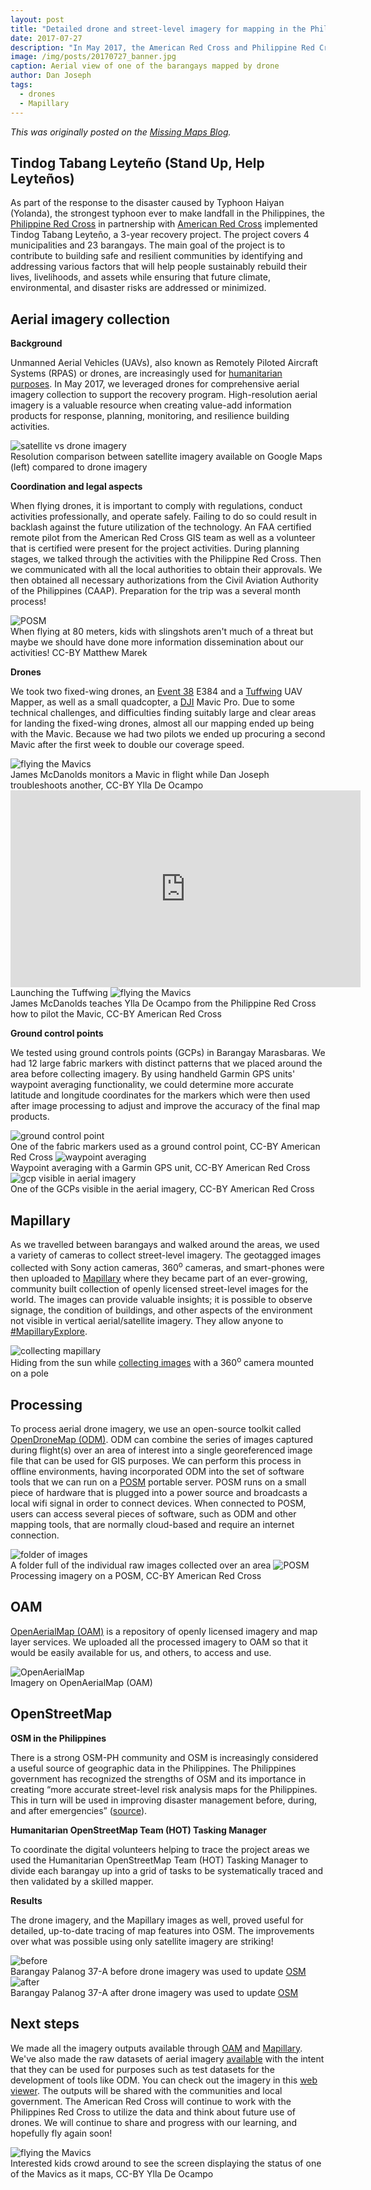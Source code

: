 ```yaml
---
layout: post
title: "Detailed drone and street-level imagery for mapping in the Philippines"
date: 2017-07-27
description: "In May 2017, the American Red Cross and Philippine Red Cross collected detailed aerial and street-level imagery of areas that have been part of a 3-year Typhoon Haiyan (Yolanda) recovery program."
image: /img/posts/20170727_banner.jpg
caption: Aerial view of one of the barangays mapped by drone
author: Dan Joseph
tags:
  - drones
  - Mapillary
---
```


_<span class="cross-post">This was originally posted on the [Missing Maps Blog](http://www.missingmaps.org/blog/2017/07/27/drone-and-street-level-imagery-in-philippines/).</span>_

## Tindog Tabang Leyteño (Stand Up, Help Leyteños)

As part of the response to the disaster caused by Typhoon Haiyan (Yolanda), the strongest typhoon ever to make landfall in the Philippines, the [Philippine Red Cross](http://www.redcross.org.ph/) in partnership with [American Red Cross](http://www.redcross.org/about-us/our-work/international-services) implemented Tindog Tabang Leyteño, a 3-year recovery project. The project covers 4 municipalities and 23 barangays. The main goal of the project is to contribute to building safe and resilient communities by identifying and addressing various factors that will help people sustainably rebuild their lives, livelihoods, and assets while ensuring that future climate, environmental, and disaster risks are addressed or minimized.


## Aerial imagery collection

**Background**

Unmanned Aerial Vehicles (UAVs), also known as Remotely Piloted Aircraft Systems (RPAS) or drones, are increasingly used for [humanitarian purposes](http://drones.fsd.ch/en/drones-in-humanitarian-action/). In May 2017, we leveraged drones for comprehensive aerial imagery collection to support the recovery program. High-resolution aerial imagery is a valuable resource when creating value-add information products for response, planning, monitoring, and resilience building activities.

<img src="/img/posts/20170727_compare.jpg" alt="satellite vs drone imagery">
<br><span class="post-caption">Resolution comparison between satellite imagery available on Google Maps (left) compared to drone imagery</span>


**Coordination and legal aspects**

When flying drones, it is important to comply with regulations, conduct activities professionally, and operate safely. Failing to do so could result in backlash against the future utilization of the technology. An FAA certified remote pilot from the American Red Cross GIS team as well as a volunteer that is certified were present for the project activities. During planning stages, we talked through the activities with the Philippine Red Cross. Then we communicated with all the local authorities to obtain their approvals. We then obtained all necessary authorizations from the Civil Aviation Authority of the Philippines (CAAP). Preparation for the trip was a several month process!

<img src="/img/posts/20170727_slingshot.jpg" alt="POSM">
<br><span class="post-caption">When flying at 80 meters, kids with slingshots aren't much of a threat but maybe we should have done more information dissemination about our activities! CC-BY Matthew Marek</span>

**Drones**

We took two fixed-wing drones, an [Event 38](https://twitter.com/Event38) E384 and a [Tuffwing](https://twitter.com/TuffWing) UAV Mapper, as well as a small quadcopter, a [DJI](https://twitter.com/djiglobal) Mavic Pro. Due to some technical challenges, and difficulties finding suitably large and clear areas for landing the fixed-wing drones, almost all our mapping ended up being with the Mavic. Because we had two pilots we ended up procuring a second Mavic after the first week to double our coverage speed.

<img src="/img/posts/20170727_mavics.jpg" alt="flying the Mavics">
<br><span class="post-caption">James McDanolds monitors a Mavic in flight while Dan Joseph troubleshoots another, CC-BY Ylla De Ocampo</span>


<iframe width="560" height="315" src="https://www.youtube.com/embed/-nL0WM8rgj4?rel=0" frameborder="0" allowfullscreen></iframe>
<span class="post-caption">Launching the Tuffwing</span>

<img src="/img/posts/20170727_training.jpg" alt="flying the Mavics">
<br><span class="post-caption">James McDanolds teaches Ylla De Ocampo from the Philippine Red Cross how to pilot the Mavic, CC-BY American Red Cross</span>


**Ground control points**

We tested using ground controls points (GCPs) in Barangay Marasbaras. We had 12 large fabric markers with distinct patterns that we placed around the area before collecting imagery. By using handheld Garmin GPS units' waypoint averaging functionality, we could determine more accurate latitude and longitude coordinates for the markers which were then used after image processing to adjust and improve the accuracy of the final map products.

<img src="/img/posts/20170727_gcp2.jpg" alt="ground control point">
<br><span class="post-caption">One of the fabric markers used as a ground control point, CC-BY American Red Cross</span>

<img src="/img/posts/20170727_gcp1.jpg" alt="waypoint averaging">
<br><span class="post-caption">Waypoint averaging with a Garmin GPS unit, CC-BY American Red Cross</span>

<img src="/img/posts/20170727_gcp3.jpg" alt="gcp visible in aerial imagery">
<br><span class="post-caption">One of the GCPs visible in the aerial imagery, CC-BY American Red Cross</span>

## Mapillary

As we travelled between barangays and walked around the areas, we used a variety of cameras to collect street-level imagery. The geotagged images collected with Sony action cameras, 360<sup>o</sup> cameras, and smart-phones were then uploaded to [Mapillary](https://www.mapillary.com/) where they became part of an ever-growing, community built collection of openly licensed street-level images for the world. The images can provide valuable insights; it is possible to observe signage, the condition of buildings, and other aspects of the environment not visible in vertical aerial/satellite imagery. They allow anyone to [#MapillaryExplore](https://twitter.com/mapillary/status/874978591678791681).

<img src="/img/posts/20170727_mapillary.jpg" alt="collecting mapillary">
<br><span class="post-caption">Hiding from the sun while <a href="https://www.mapillary.com/app/?lat=10.859070004872933&lng=124.98645779947196&z=17&pKey=61GREpTo2sVH4BfhTSZm6A&focus=photo&x=0.3017540420440399&y=0.6072076945566833&zoom=0" target="\_blank">collecting images</a> with a 360<sup>o</sup> camera mounted on a pole</span>

## Processing

To process aerial drone imagery, we use an open-source toolkit called [OpenDroneMap (ODM)](https://github.com/OpenDroneMap/ODM#odm). ODM can combine the series of images captured during flight(s) over an area of interest into a single georeferenced image file that can be used for GIS purposes. We can perform this process in offline environments, having incorporated ODM into the set of software tools that we can run on a [POSM](https://github.com/posm/posm#posm) portable server. POSM runs on a small piece of hardware that is plugged into a power source and broadcasts a local wifi signal in order to connect devices. When connected to POSM, users can access several pieces of software, such as ODM and other mapping tools, that are normally cloud-based and require an internet connection.

<img src="/img/posts/20170727_image-folder.jpg" alt="folder of images">
<br><span class="post-caption">A folder full of the individual raw images collected over an area</span>

<img src="/img/posts/20170727_posm.jpg" alt="POSM">
<br><span class="post-caption">Processing imagery on a POSM, CC-BY American Red Cross</span>



## OAM

[OpenAerialMap (OAM)](https://openaerialmap.org/) is a repository of openly licensed imagery and map layer services. We uploaded all the processed imagery to OAM so that it would be easily available for us, and others, to access and use.

<img src="/img/posts/20170727_oam.jpg" alt="OpenAerialMap">
<br><span class="post-caption">Imagery on OpenAerialMap (OAM)</span>

## OpenStreetMap

**OSM in the Philippines**

There is a strong OSM-PH community and OSM is increasingly considered a useful source of geographic data in the Philippines. The Philippines government has recognized the strengths of OSM and its importance in creating “more accurate street-level risk analysis maps for the Philippines. This in turn will be used in improving disaster management before, during, and after emergencies” ([source](https://center.noah.up.edu.ph/map-your-community-in-osm-with-project-noah/)).


**Humanitarian OpenStreetMap Team (HOT) Tasking Manager**

To coordinate the digital volunteers helping to trace the project areas we used the Humanitarian OpenStreetMap Team (HOT) Tasking Manager to divide each barangay up into a grid of tasks to be systematically traced and then validated by a skilled mapper.

**Results**

The drone imagery, and the Mapillary images as well, proved useful for detailed, up-to-date tracing of map features into OSM. The improvements over what was possible using only satellite imagery are striking!

<img src="/img/posts/20170727_palanog-before.jpg" alt="before">
<br><span class="post-caption">Barangay Palanog 37-A before drone imagery was used to update <a href="https://osm.org/go/44Cii0w6h--" target="\_blank">OSM</a></span>

<img src="/img/posts/20170727_palanog-after.jpg" alt="after">
<br><span class="post-caption">Barangay Palanog 37-A after drone imagery was used to update <a href="https://osm.org/go/44Cii0w6h--" target="\_blank">OSM</a></span>

## Next steps
We made all the imagery outputs available through [OAM](https://map.openaerialmap.org/#/125.32379150390624,10.875116370134366,9?_k=xfrwrc) and [Mapillary](https://www.mapillary.com/app/?lat=11.061160979894737&lng=125.00135879610951&z=10).
We've also made the raw datasets of aerial imagery [available](https://docs.google.com/spreadsheets/d/1vX1C0k1TM0op9qQ0m8cXMUsMcUnzw3o7SE5dasOXbf8/edit?usp=sharing) with the intent that they can be used for purposes such as test datasets for the development of tools like ODM. You can check out the imagery in this [web viewer](https://americanredcross.github.io/ttl-imagery/). The outputs will be shared with the communities and local government. The American Red Cross will continue to work with the Philippines Red Cross to utilize the data and think about future use of drones. We will continue to share and progress with our learning, and hopefully fly again soon!

<img src="/img/posts/20170727_kids.jpg" alt="flying the Mavics">
<br><span class="post-caption">Interested kids crowd around to see the screen displaying the status of one of the Mavics as it maps, CC-BY Ylla De Ocampo</span>
